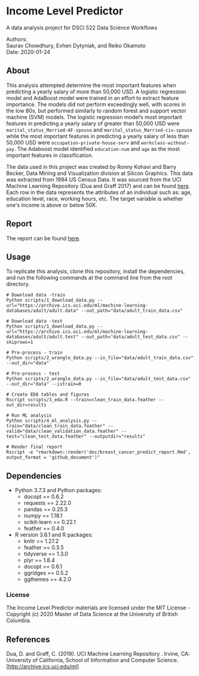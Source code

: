 # Income Level Predictor
A data analysis project for DSCI 522 Data Science Workflows

Authors: <br>Saurav Chowdhury, Evhen Dytyniak, and Reiko Okamoto </br>
Date: 2020-01-24

## About

This analysis attempted determine the most important features when predicting a yearly salary of more than 50,000 USD. A logistic regression model and AdaBoost model were trained in an effort to extract feature importance. The models did not perform exceedingly well, with scores in the low 80s, but performed similarly to random forest and support vector machine (SVM) models. The logistic regression model’s most important features in predicting a yearly salary of greater than 50,000 USD were `marital_status_Married-AF-spouse` and `marital_status_Married-civ-spouse` while the most important features in predicting a yearly salary of less than 50,000 USD were `occupation-private-house-serv` and `workclass-without-pay`. The Adaboost model identified `education-num` and `age` as the most important features in classification.

The data used in this project was created by Ronny Kohavi and Barry Becker, Data Mining and Visualization division at Silicon Graphics. This data was extracted from 1994 US Census Data. It was sourced from the UCI Machine Learning Repository (Dua and Graff 2017) and can be found [here](https://archive.ics.uci.edu/ml/datasets/adult). Each row in the data represents the attributes of an individual such as: age, education level, race, working hours, etc. The target variable is whether one's income is above or below 50K.  

## Report
The report can be found [here](https://github.com/UBC-MDS/DSCI_522_group-307/blob/master/doc/income_level_report.md).

## Usage
To replicate this analysis, clone this repository, install the dependencies, and run the following commands at the command line from the root directory. 

```
# Download data -train
Python scripts/1_download_data.py --url="https://archive.ics.uci.edu/ml/machine-learning-databases/adult/adult.data" --out_path="data/adult_train_data.csv"

# Download data -test
Python scripts/1_download_data.py --url="https://archive.ics.uci.edu/ml/machine-learning-databases/adult/adult.test" --out_path="data/adult_test_data.csv" --skiprows=1

# Pre-process - train
Python scripts/2_wrangle_data.py --in_file="data/adult_train_data.csv" --out_dir="data"

# Pre-process - test
Python scripts/2_wrangle_data.py --in_file="data/adult_test_data.csv" --out_dir="data" --istrain=0

# Create EDA tables and figures
Rscript scripts/3_eda.R --train=clean_train_data.feather --out_dir=results 

# Run ML analysis
Python scripts/4_ml_analysis.py --train="data/clean_train_data.feather" --valid="data/clean_validation_data.feather" --test="clean_test_data.feather" --outputdir="results"

# Render final report
Rscript -e "rmarkdown::render('doc/breast_cancer_predict_report.Rmd', output_format = 'github_document')"

```

## Dependencies
- Python 3.7.3 and Python packages:
    - docopt == 0.6.2
    - requests == 2.22.0
    - pandas == 0.25.3
    - numpy ==  1.18.1
    - scikit-learn == 0.22.1
    - feather == 0.4.0
- R version 3.6.1 and R packages:
    - knitr == 1.27.2
    - feather == 0.3.5
    - tidyverse == 1.3.0
    - plyr == 1.8.4
    - docopt == 0.6.1
    - ggridges == 0.5.2
    - ggthemes == 4.2.0


### License

The Income Level Predictor materials are licensed under the MIT License - Copyright (c) 2020 Master of Data Science at the University of British Columbia. 

## References

Dua, D. and Graff, C. (2019). UCI Machine Learning Repository . Irvine, CA: University of California, School of Information and Computer Science. [http://archive.ics.uci.edu/ml]
